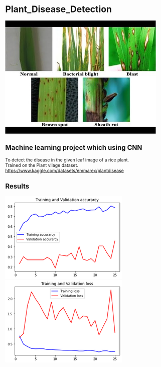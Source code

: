 # Plant_Disease_Detection
![./pics/leaf.jpg](./pics/leaf.jpg)
## Machine learning project which using CNN  
To detect the disease in the given leaf image of a rice plant.  
Trained on the Plant vilage dataset.  
https://www.kaggle.com/datasets/emmarex/plantdisease

## Results
![accuracy](./pics/accuracy.png)
![loss](./pics/losspng.png)
